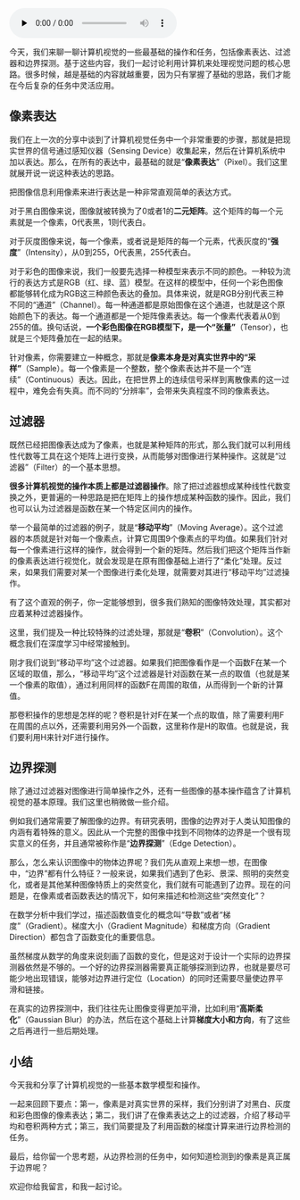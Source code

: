 <audio id="audio" title="116 | 掌握计算机视觉任务的基础模型和操作" controls="" preload="none"><source id="mp3" src="https://static001.geekbang.org/resource/audio/b9/61/b9f3c54effef4af2f0ec11cdd86f1c61.mp3"></audio>

今天，我们来聊一聊计算机视觉的一些最基础的操作和任务，包括像素表达、过滤器和边界探测。基于这些内容，我们一起讨论利用计算机来处理视觉问题的核心思路。很多时候，越是基础的内容就越重要，因为只有掌握了基础的思路，我们才能在今后复杂的任务中灵活应用。

## 像素表达

我们在上一次的分享中谈到了计算机视觉任务中一个非常重要的步骤，那就是把现实世界的信号通过感知仪器（Sensing Device）收集起来，然后在计算机系统中加以表达。那么，在所有的表达中，最基础的就是“**像素表达**”（Pixel）。我们这里就展开说一说这种表达的思路。

把图像信息利用像素来进行表达是一种非常直观简单的表达方式。

对于黑白图像来说，图像就被转换为了0或者1的**二元矩阵**。这个矩阵的每一个元素就是一个像素，0代表黑，1则代表白。

对于灰度图像来说，每一个像素，或者说是矩阵的每一个元素，代表灰度的“**强度**”（Intensity），从0到255，0代表黑，255代表白。

对于彩色的图像来说，我们一般要先选择一种模型来表示不同的颜色。一种较为流行的表达方式是RGB（红、绿、蓝）模型。在这样的模型中，任何一个彩色图像都能够转化成为RGB这三种颜色表达的叠加。具体来说，就是RGB分别代表三种不同的“通道”（Channel）。每一种通道都是原始图像在这个通道，也就是这个原始颜色下的表达。每一个通道都是一个矩阵像素表达。每一个像素代表着从0到255的值。换句话说，**一个彩色图像在RGB模型下，是一个“张量”**（Tensor），也就是三个矩阵叠加在一起的结果。

针对像素，你需要建立一种概念，那就是**像素本身是对真实世界中的“采样”**（Sample）。每一个像素是一个整数，整个像素表达并不是一个“连续”（Continuous）表达。因此，在把世界上的连续信号采样到离散像素的这一过程中，难免会有失真。而不同的“分辨率”，会带来失真程度不同的像素表达。

## 过滤器

既然已经把图像表达成为了像素，也就是某种矩阵的形式，那么我们就可以利用线性代数等工具在这个矩阵上进行变换，从而能够对图像进行某种操作。这就是“过滤器”（Filter）的一个基本思想。

**很多计算机视觉的操作本质上都是过滤器操作**。除了把过滤器想成某种线性代数变换之外，更普遍的一种思路是把在矩阵上的操作想成某种函数的操作。因此，我们也可以认为过滤器是函数在某一个特定区间内的操作。

举一个最简单的过滤器的例子，就是“**移动平均**”（Moving Average）。这个过滤器的本质就是针对每一个像素点，计算它周围9个像素点的平均值。如果我们针对每一个像素进行这样的操作，就会得到一个新的矩阵。然后我们把这个矩阵当作新的像素表达进行视觉化，就会发现是在原有图像基础上进行了“柔化”处理。反过来，如果我们需要对某一个图像进行柔化处理，就需要对其进行“移动平均”过滤操作。

有了这个直观的例子，你一定能够想到，很多我们熟知的图像特效处理，其实都对应着某种过滤器操作。

这里，我们提及一种比较特殊的过滤处理，那就是“**卷积**”（Convolution）。这个概念我们在深度学习中经常接触到。

刚才我们说到“移动平均”这个过滤器。如果我们把图像看作是一个函数F在某一个区域的取值，那么，“移动平均”这个过滤器是针对函数在某一点的取值（也就是某一个像素的取值），通过利用同样的函数F在周围的取值，从而得到一个新的计算值。

那卷积操作的思想是怎样的呢？卷积是针对F在某一个点的取值，除了需要利用F在周围的点以外，还需要利用另外一个函数，这里称作是H的取值。也就是说，我们要利用H来针对F进行操作。

## 边界探测

除了通过过滤器对图像进行简单操作之外，还有一些图像的基本操作蕴含了计算机视觉的基本原理。我们这里也稍微做一些介绍。

例如我们通常需要了解图像的边界。有研究表明，图像的边界对于人类认知图像的内涵有着特殊的意义。因此从一个完整的图像中找到不同物体的边界是一个很有现实意义的任务，并且通常被称作是“**边界探测**”（Edge Detection）。

那么，怎么来认识图像中的物体边界呢？我们先从直观上来想一想，在图像中，“边界”都有什么特征？一般来说，如果我们遇到了色彩、景深、照明的突然变化，或者是其他某种图像特质上的突然变化，我们就有可能遇到了边界。现在的问题是，在像素或者函数表达的情况下，如何来描述和检测这些“突然变化”？

在数学分析中我们学过，描述函数值变化的概念叫“导数”或者“梯度”（Gradient）。梯度大小（Gradient Magnitude）和梯度方向（Gradient Direction）都包含了函数变化的重要信息。

虽然梯度从数学的角度来说刻画了函数的变化，但是这对于设计一个实际的边界探测器依然是不够的。一个好的边界探测器需要真正能够探测到边界，也就是要尽可能少地出现错误，能够对边界进行定位（Location）的同时还需要尽量使边界平滑和链接。

在真实的边界探测中，我们往往先让图像变得更加平滑，比如利用“**高斯柔化**”（Gaussian Blur）的办法，然后在这个基础上计算**梯度大小和方向**，有了这些之后再进行一些后期处理。

## 小结

今天我和分享了计算机视觉的一些基本数学模型和操作。

一起来回顾下要点：第一，像素是对真实世界的采样，我们分别讲了对黑白、灰度和彩色图像的像素表达；第二，我们讲了在像素表达之上的过滤器，介绍了移动平均和卷积两种方式；第三，我们简要提及了利用函数的梯度计算来进行边界检测的任务。

最后，给你留一个思考题，从边界检测的任务中，如何知道检测到的像素是真正属于边界呢？

欢迎你给我留言，和我一起讨论。


